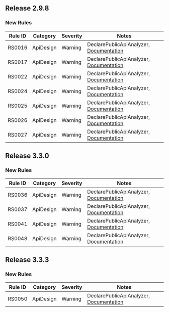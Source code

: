 ## Release 2.9.8

### New Rules

Rule ID | Category | Severity | Notes
--------|----------|----------|-------
RS0016 | ApiDesign | Warning | DeclarePublicApiAnalyzer, [Documentation](https://github.com/dotnet/roslyn-analyzers/blob/main/src/PublicApiAnalyzers/PublicApiAnalyzers.Help.md)
RS0017 | ApiDesign | Warning | DeclarePublicApiAnalyzer, [Documentation](https://github.com/dotnet/roslyn-analyzers/blob/main/src/PublicApiAnalyzers/PublicApiAnalyzers.Help.md)
RS0022 | ApiDesign | Warning | DeclarePublicApiAnalyzer, [Documentation](https://github.com/dotnet/roslyn-analyzers/blob/main/src/PublicApiAnalyzers/PublicApiAnalyzers.Help.md)
RS0024 | ApiDesign | Warning | DeclarePublicApiAnalyzer, [Documentation](https://github.com/dotnet/roslyn-analyzers/blob/main/src/PublicApiAnalyzers/PublicApiAnalyzers.Help.md)
RS0025 | ApiDesign | Warning | DeclarePublicApiAnalyzer, [Documentation](https://github.com/dotnet/roslyn-analyzers/blob/main/src/PublicApiAnalyzers/PublicApiAnalyzers.Help.md)
RS0026 | ApiDesign | Warning | DeclarePublicApiAnalyzer, [Documentation](https://github.com/dotnet/roslyn/blob/main/docs/Adding%20Optional%20Parameters%20in%20Public%20API.md)
RS0027 | ApiDesign | Warning | DeclarePublicApiAnalyzer, [Documentation](https://github.com/dotnet/roslyn/blob/main/docs/Adding%20Optional%20Parameters%20in%20Public%20API.md)

## Release 3.3.0

### New Rules

Rule ID | Category | Severity | Notes
--------|----------|----------|-------
RS0036 | ApiDesign | Warning | DeclarePublicApiAnalyzer, [Documentation](https://github.com/dotnet/roslyn-analyzers/blob/main/src/PublicApiAnalyzers/PublicApiAnalyzers.Help.md)
RS0037 | ApiDesign | Warning | DeclarePublicApiAnalyzer, [Documentation](https://github.com/dotnet/roslyn-analyzers/blob/main/src/PublicApiAnalyzers/PublicApiAnalyzers.Help.md)
RS0041 | ApiDesign | Warning | DeclarePublicApiAnalyzer, [Documentation](https://github.com/dotnet/roslyn-analyzers/blob/main/src/PublicApiAnalyzers/PublicApiAnalyzers.Help.md)
RS0048 | ApiDesign | Warning | DeclarePublicApiAnalyzer, [Documentation](https://github.com/dotnet/roslyn-analyzers/blob/main/src/PublicApiAnalyzers/PublicApiAnalyzers.Help.md)

## Release 3.3.3

### New Rules

Rule ID | Category | Severity | Notes
--------|----------|----------|-------
RS0050 | ApiDesign | Warning | DeclarePublicApiAnalyzer, [Documentation](https://github.com/dotnet/roslyn-analyzers/blob/main/src/PublicApiAnalyzers/PublicApiAnalyzers.Help.md)
